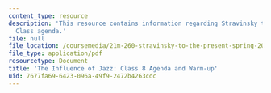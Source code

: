 ```yaml
---
content_type: resource
description: 'This resource contains information regarding Stravinsky to the present:
  Class agenda.'
file: null
file_location: /coursemedia/21m-260-stravinsky-to-the-present-spring-2016/7677fa696423096a49f92472b4263cdc_MIT21M_260S16_class08.pdf
file_type: application/pdf
resourcetype: Document
title: 'The Influence of Jazz: Class 8 Agenda and Warm-up'
uid: 7677fa69-6423-096a-49f9-2472b4263cdc
---
```


